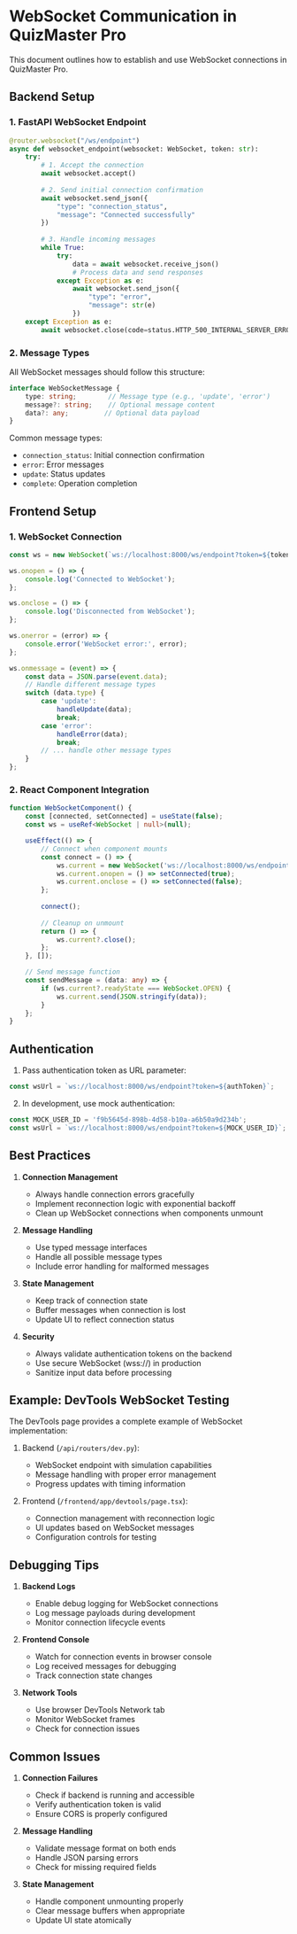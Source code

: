 # WebSocket Communication in QuizMaster Pro

This document outlines how to establish and use WebSocket connections in QuizMaster Pro.

## Backend Setup

### 1. FastAPI WebSocket Endpoint

```python
@router.websocket("/ws/endpoint")
async def websocket_endpoint(websocket: WebSocket, token: str):
    try:
        # 1. Accept the connection
        await websocket.accept()
        
        # 2. Send initial connection confirmation
        await websocket.send_json({
            "type": "connection_status",
            "message": "Connected successfully"
        })
        
        # 3. Handle incoming messages
        while True:
            try:
                data = await websocket.receive_json()
                # Process data and send responses
            except Exception as e:
                await websocket.send_json({
                    "type": "error",
                    "message": str(e)
                })
    except Exception as e:
        await websocket.close(code=status.HTTP_500_INTERNAL_SERVER_ERROR)
```

### 2. Message Types

All WebSocket messages should follow this structure:
```typescript
interface WebSocketMessage {
    type: string;        // Message type (e.g., 'update', 'error')
    message?: string;    // Optional message content
    data?: any;         // Optional data payload
}
```

Common message types:
- `connection_status`: Initial connection confirmation
- `error`: Error messages
- `update`: Status updates
- `complete`: Operation completion

## Frontend Setup

### 1. WebSocket Connection

```typescript
const ws = new WebSocket(`ws://localhost:8000/ws/endpoint?token=${token}`);

ws.onopen = () => {
    console.log('Connected to WebSocket');
};

ws.onclose = () => {
    console.log('Disconnected from WebSocket');
};

ws.onerror = (error) => {
    console.error('WebSocket error:', error);
};

ws.onmessage = (event) => {
    const data = JSON.parse(event.data);
    // Handle different message types
    switch (data.type) {
        case 'update':
            handleUpdate(data);
            break;
        case 'error':
            handleError(data);
            break;
        // ... handle other message types
    }
};
```

### 2. React Component Integration

```typescript
function WebSocketComponent() {
    const [connected, setConnected] = useState(false);
    const ws = useRef<WebSocket | null>(null);

    useEffect(() => {
        // Connect when component mounts
        const connect = () => {
            ws.current = new WebSocket('ws://localhost:8000/ws/endpoint');
            ws.current.onopen = () => setConnected(true);
            ws.current.onclose = () => setConnected(false);
        };
        
        connect();
        
        // Cleanup on unmount
        return () => {
            ws.current?.close();
        };
    }, []);

    // Send message function
    const sendMessage = (data: any) => {
        if (ws.current?.readyState === WebSocket.OPEN) {
            ws.current.send(JSON.stringify(data));
        }
    };
}
```

## Authentication

1. Pass authentication token as URL parameter:
```typescript
const wsUrl = `ws://localhost:8000/ws/endpoint?token=${authToken}`;
```

2. In development, use mock authentication:
```typescript
const MOCK_USER_ID = 'f9b5645d-898b-4d58-b10a-a6b50a9d234b';
const wsUrl = `ws://localhost:8000/ws/endpoint?token=${MOCK_USER_ID}`;
```

## Best Practices

1. **Connection Management**
   - Always handle connection errors gracefully
   - Implement reconnection logic with exponential backoff
   - Clean up WebSocket connections when components unmount

2. **Message Handling**
   - Use typed message interfaces
   - Handle all possible message types
   - Include error handling for malformed messages

3. **State Management**
   - Keep track of connection state
   - Buffer messages when connection is lost
   - Update UI to reflect connection status

4. **Security**
   - Always validate authentication tokens on the backend
   - Use secure WebSocket (wss://) in production
   - Sanitize input data before processing

## Example: DevTools WebSocket Testing

The DevTools page provides a complete example of WebSocket implementation:

1. Backend (`/api/routers/dev.py`):
   - WebSocket endpoint with simulation capabilities
   - Message handling with proper error management
   - Progress updates with timing information

2. Frontend (`/frontend/app/devtools/page.tsx`):
   - Connection management with reconnection logic
   - UI updates based on WebSocket messages
   - Configuration controls for testing

## Debugging Tips

1. **Backend Logs**
   - Enable debug logging for WebSocket connections
   - Log message payloads during development
   - Monitor connection lifecycle events

2. **Frontend Console**
   - Watch for connection events in browser console
   - Log received messages for debugging
   - Track connection state changes

3. **Network Tools**
   - Use browser DevTools Network tab
   - Monitor WebSocket frames
   - Check for connection issues

## Common Issues

1. **Connection Failures**
   - Check if backend is running and accessible
   - Verify authentication token is valid
   - Ensure CORS is properly configured

2. **Message Handling**
   - Validate message format on both ends
   - Handle JSON parsing errors
   - Check for missing required fields

3. **State Management**
   - Handle component unmounting properly
   - Clear message buffers when appropriate
   - Update UI state atomically
